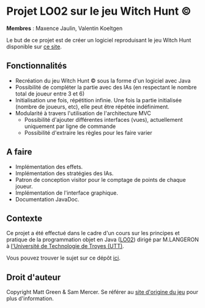 # Projet LO02 sur le jeu Witch Hunt ©
**Membres** : Maxence Jaulin, Valentin Koeltgen

Le but de ce projet est de créer un logiciel reproduisant le jeu Witch Hunt disponible
sur [ce site](http://www.goodlittlegames.co.uk/games/09-witch-hunt.html).

## Fonctionnalités

- Recréation du jeu Witch Hunt © sous la forme d'un logiciel avec Java
- Possibilité de compléter la partie avec des IAs (en respectant le nombre total de joueur entre 3 et 6)
- Initialisation une fois, répétition infinie. Une fois la partie initialisée (nombre de joueurs, etc), elle peut être
  répétée indéfiniment.
- Modularité à travers l'utilisation de l'architecture MVC
  - Possibilité d'ajouter différentes interfaces (vues), actuellement uniquement par ligne de commande
  - Possibilité d'extraire les règles pour les faire varier

## A faire

- Implémentation des effets.
- Implémentation des stratégies des IAs.
- Patron de conception visitor pour le comptage de points de chaque joueur.
- Implémentation de l'interface graphique.
- Documentation JavaDoc.

## Contexte

Ce projet a été effectué dans le cadre d'un cours sur les principes et pratique de la programmation objet en
Java ([LO02](https://moodle.utt.fr/course/view.php?id=1470)) dirigé par M.LANGERON
à [l'Université de Technologie de Troyes (UTT)](https://www.utt.fr).

Vous pouvez trouver le sujet sur ce
dépôt [ici](https://github.com/koeltv/Projet_LO02/blob/master/PROJET%20LO02%20A21-combin%C3%A9.pdf).

## Droit d'auteur

Copyright Matt Green & Sam Mercer. Se référer
au [site d'origine du jeu](http://www.goodlittlegames.co.uk/about-faq.html) pour plus d'information.  
